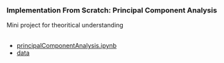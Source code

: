 ### Implementation From Scratch: Principal Component Analysis
 
Mini project for theoritical understanding
</br>
</br>

  - [principalComponentAnalysis.ipynb](https://colab.research.google.com/drive/15DQPihzxYYOMXl1ypSsGjVuCxyjJeUa2?usp=sharing)
  - [data](https://drive.google.com/drive/folders/1u8WNSos-fapGlVLcqADjt0r9dZBhiJkb?usp=sharing)
